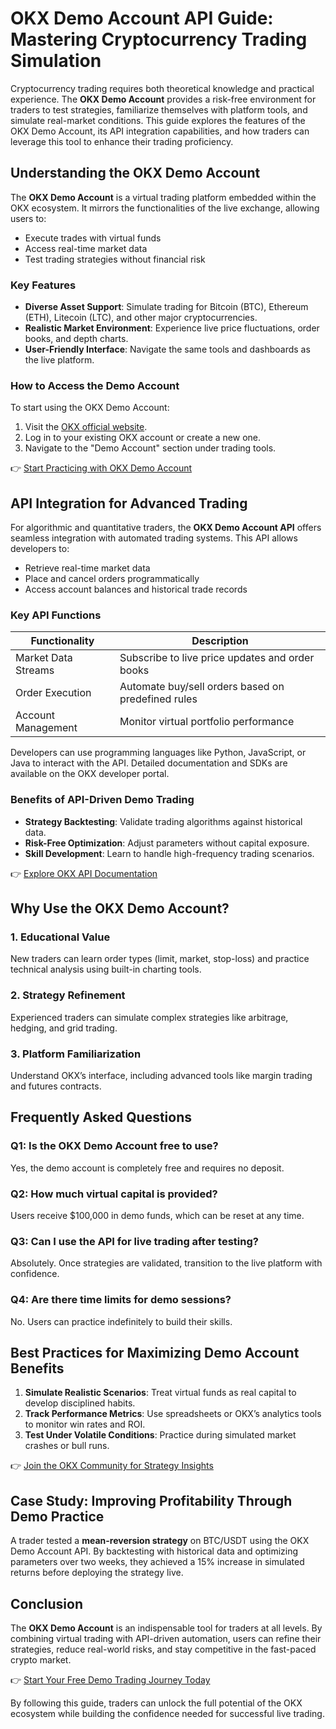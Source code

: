# OKX Demo Account API Guide: Mastering Cryptocurrency Trading Simulation  

Cryptocurrency trading requires both theoretical knowledge and practical experience. The **OKX Demo Account** provides a risk-free environment for traders to test strategies, familiarize themselves with platform tools, and simulate real-market conditions. This guide explores the features of the OKX Demo Account, its API integration capabilities, and how traders can leverage this tool to enhance their trading proficiency.  

## Understanding the OKX Demo Account  

The **OKX Demo Account** is a virtual trading platform embedded within the OKX ecosystem. It mirrors the functionalities of the live exchange, allowing users to:  
- Execute trades with virtual funds  
- Access real-time market data  
- Test trading strategies without financial risk  

### Key Features  
- **Diverse Asset Support**: Simulate trading for Bitcoin (BTC), Ethereum (ETH), Litecoin (LTC), and other major cryptocurrencies.  
- **Realistic Market Environment**: Experience live price fluctuations, order books, and depth charts.  
- **User-Friendly Interface**: Navigate the same tools and dashboards as the live platform.  

### How to Access the Demo Account  
To start using the OKX Demo Account:  
1. Visit the [OKX official website](https://bit.ly/okx-bonus).  
2. Log in to your existing OKX account or create a new one.  
3. Navigate to the "Demo Account" section under trading tools.  

👉 [Start Practicing with OKX Demo Account](https://bit.ly/okx-bonus)  

## API Integration for Advanced Trading  

For algorithmic and quantitative traders, the **OKX Demo Account API** offers seamless integration with automated trading systems. This API allows developers to:  
- Retrieve real-time market data  
- Place and cancel orders programmatically  
- Access account balances and historical trade records  

### Key API Functions  
| Functionality               | Description                                  |  
|----------------------------|----------------------------------------------|  
| Market Data Streams        | Subscribe to live price updates and order books |  
| Order Execution            | Automate buy/sell orders based on predefined rules |  
| Account Management         | Monitor virtual portfolio performance        |  

Developers can use programming languages like Python, JavaScript, or Java to interact with the API. Detailed documentation and SDKs are available on the OKX developer portal.  

### Benefits of API-Driven Demo Trading  
- **Strategy Backtesting**: Validate trading algorithms against historical data.  
- **Risk-Free Optimization**: Adjust parameters without capital exposure.  
- **Skill Development**: Learn to handle high-frequency trading scenarios.  

👉 [Explore OKX API Documentation](https://bit.ly/okx-bonus)  

## Why Use the OKX Demo Account?  

### 1. **Educational Value**  
New traders can learn order types (limit, market, stop-loss) and practice technical analysis using built-in charting tools.  

### 2. **Strategy Refinement**  
Experienced traders can simulate complex strategies like arbitrage, hedging, and grid trading.  

### 3. **Platform Familiarization**  
Understand OKX’s interface, including advanced tools like margin trading and futures contracts.  

## Frequently Asked Questions  

### Q1: Is the OKX Demo Account free to use?  
Yes, the demo account is completely free and requires no deposit.  

### Q2: How much virtual capital is provided?  
Users receive $100,000 in demo funds, which can be reset at any time.  

### Q3: Can I use the API for live trading after testing?  
Absolutely. Once strategies are validated, transition to the live platform with confidence.  

### Q4: Are there time limits for demo sessions?  
No. Users can practice indefinitely to build their skills.  

## Best Practices for Maximizing Demo Account Benefits  

1. **Simulate Realistic Scenarios**: Treat virtual funds as real capital to develop disciplined habits.  
2. **Track Performance Metrics**: Use spreadsheets or OKX’s analytics tools to monitor win rates and ROI.  
3. **Test Under Volatile Conditions**: Practice during simulated market crashes or bull runs.  

👉 [Join the OKX Community for Strategy Insights](https://bit.ly/okx-bonus)  

## Case Study: Improving Profitability Through Demo Practice  

A trader tested a **mean-reversion strategy** on BTC/USDT using the OKX Demo Account API. By backtesting with historical data and optimizing parameters over two weeks, they achieved a 15% increase in simulated returns before deploying the strategy live.  

## Conclusion  

The **OKX Demo Account** is an indispensable tool for traders at all levels. By combining virtual trading with API-driven automation, users can refine their strategies, reduce real-world risks, and stay competitive in the fast-paced crypto market.  

👉 [Start Your Free Demo Trading Journey Today](https://bit.ly/okx-bonus)  

By following this guide, traders can unlock the full potential of the OKX ecosystem while building the confidence needed for successful live trading.